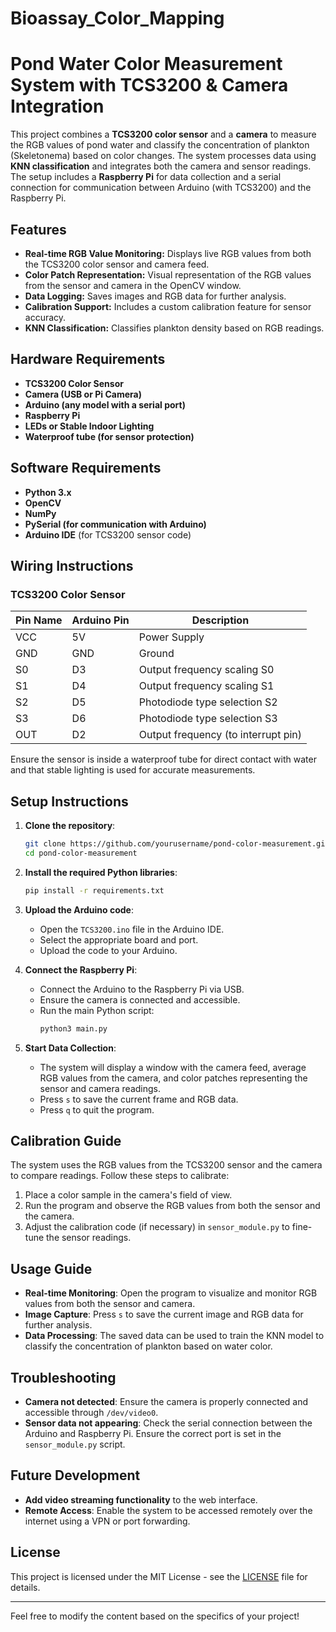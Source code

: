 # Bioassay_Color_Mapping

# Pond Water Color Measurement System with TCS3200 & Camera Integration

This project combines a **TCS3200 color sensor** and a **camera** to measure the RGB values of pond water and classify the concentration of plankton (Skeletonema) based on color changes. The system processes data using **KNN classification** and integrates both the camera and sensor readings. The setup includes a **Raspberry Pi** for data collection and a serial connection for communication between Arduino (with TCS3200) and the Raspberry Pi.

## Features

- **Real-time RGB Value Monitoring:** Displays live RGB values from both the TCS3200 color sensor and camera feed.
- **Color Patch Representation:** Visual representation of the RGB values from the sensor and camera in the OpenCV window.
- **Data Logging:** Saves images and RGB data for further analysis.
- **Calibration Support:** Includes a custom calibration feature for sensor accuracy.
- **KNN Classification:** Classifies plankton density based on RGB readings.

## Hardware Requirements

- **TCS3200 Color Sensor**
- **Camera (USB or Pi Camera)**
- **Arduino (any model with a serial port)**
- **Raspberry Pi**
- **LEDs or Stable Indoor Lighting**
- **Waterproof tube (for sensor protection)**

## Software Requirements

- **Python 3.x**
- **OpenCV**
- **NumPy**
- **PySerial (for communication with Arduino)**
- **Arduino IDE** (for TCS3200 sensor code)

## Wiring Instructions

### TCS3200 Color Sensor

| Pin Name | Arduino Pin | Description                        |
|----------|-------------|------------------------------------|
| VCC      | 5V          | Power Supply                       |
| GND      | GND         | Ground                             |
| S0       | D3          | Output frequency scaling S0        |
| S1       | D4          | Output frequency scaling S1        |
| S2       | D5          | Photodiode type selection S2       |
| S3       | D6          | Photodiode type selection S3       |
| OUT      | D2          | Output frequency (to interrupt pin)|

Ensure the sensor is inside a waterproof tube for direct contact with water and that stable lighting is used for accurate measurements.

## Setup Instructions

1. **Clone the repository**:
   ```bash
   git clone https://github.com/yourusername/pond-color-measurement.git
   cd pond-color-measurement
   ```

2. **Install the required Python libraries**:
   ```bash
   pip install -r requirements.txt
   ```

3. **Upload the Arduino code**:
   - Open the `TCS3200.ino` file in the Arduino IDE.
   - Select the appropriate board and port.
   - Upload the code to your Arduino.

4. **Connect the Raspberry Pi**:
   - Connect the Arduino to the Raspberry Pi via USB.
   - Ensure the camera is connected and accessible.
   - Run the main Python script:
     ```bash
     python3 main.py
     ```

5. **Start Data Collection**:
   - The system will display a window with the camera feed, average RGB values from the camera, and color patches representing the sensor and camera readings.
   - Press `s` to save the current frame and RGB data.
   - Press `q` to quit the program.

## Calibration Guide

The system uses the RGB values from the TCS3200 sensor and the camera to compare readings. Follow these steps to calibrate:

1. Place a color sample in the camera's field of view.
2. Run the program and observe the RGB values from both the sensor and the camera.
3. Adjust the calibration code (if necessary) in `sensor_module.py` to fine-tune the sensor readings.

## Usage Guide

- **Real-time Monitoring**: Open the program to visualize and monitor RGB values from both the sensor and camera.
- **Image Capture**: Press `s` to save the current image and RGB data for further analysis.
- **Data Processing**: The saved data can be used to train the KNN model to classify the concentration of plankton based on water color.

## Troubleshooting

- **Camera not detected**: Ensure the camera is properly connected and accessible through `/dev/video0`.
- **Sensor data not appearing**: Check the serial connection between the Arduino and Raspberry Pi. Ensure the correct port is set in the `sensor_module.py` script.

## Future Development

- **Add video streaming functionality** to the web interface.
- **Remote Access**: Enable the system to be accessed remotely over the internet using a VPN or port forwarding.

## License

This project is licensed under the MIT License - see the [LICENSE](LICENSE) file for details.

---

Feel free to modify the content based on the specifics of your project!
